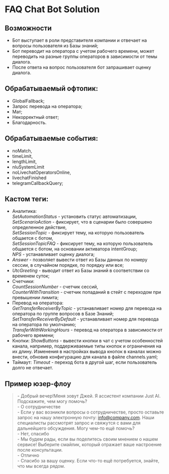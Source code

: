 # FAQ Chat Bot Solution

## Возможности
- Бот выступает в роли представителя компании и отвечает на вопросы пользователя из Базы знаний;
- Бот переводит на оператора с учетом рабочего времени, может переводить на разные группы операторов в зависимости от темы диалога.
- После ответа на вопрос пользователя бот запрашивает оценку диалога.

## Обрабатываемый офтопик:
- GlobalFallback;
- Запрос перевода на оператора;
- Мат;
- Некорректный ответ;
- Благодарность.

## Обрабатываемые события:
- noMatch,
- timeLimit,
- lengthLimit,
- nluSystemLimit
- noLivechatOperatorsOnline,
- livechatFinished
- telegramCallbackQuery;

## Кастом теги:
 - Аналитика:
    <br>*SetAutomationStatus* - установить статус автоматизации,
    <br>*SetScenarioAction* - фиксирует, что в сценарии было совершено определенное действие,
    <br>*SetSessionTopic* - фиксирует тему, на которую пользователь общается с ботом,
    <br>*SetSessionTopicFAQ* - фиксирует тему, на которую пользователь общается с ботом, на основании активатора intentGroup;
    <br>*NPS* - устанавливает оценку диалога;
 - *Answer* - позволяет вывести ответ из Базы данных по номеру сессии, в случайном порядке, по порядку или все;
 - *UtcGreeting* - выводит ответ из Базы знаний в соответствии со временем суток;
 - Счетчики:
    <br>*CountSessionNumber* - счетчик сессий,
    <br>*CounterWithTransition* - счетчик попаданий в стейт с переходом при превышении лимита;
 - Перевод на оператора:
    <br>*GetTransferReceiverByTopic* - устанавливает номер для перевода на оператора по группе вопросов в Базе Знаний;
    <br>*SetTransferReceiverByDefault* - устанавливает номер для перевода на оператора по умолчанию;
    <br>*TransferWithWorkingHours* - перевод на оператора в зависимости от рабочего времени;
 - Кнопки: *ShowButtons* - вывести кнопки в чат с учетом особенностей канала, например, поддерживаемые типы кнопок и ограничения на их длину. Изменения в настройках вывода кнопок в каналах можно внести, обновив конфигурацию для канала в файле channels.yaml;
 - Таймаут: *Timeout* - переход бота в другой шаг, если пользователь долго не отвечает.

## Пример юзер-флоу
> \- Добрый вечер!Меня зовут Джей. Я ассистент компании Just AI. Подскажите, чем могу помочь?
> <br>\- О сотрудничестве
> <br>\- Если у вас возникли вопросы о сотрудничестве, просто оставьте запрос на нашу электронную почту: info@company.com. Наши специалисты рассмотрят запрос и свяжутся с вами для дальнейшего обсуждения. Могу чем-то ещё помочь?
> <br>\- Нет, спасибо
> <br>\- Мы будем рады, если вы поделитесь своим мнением о нашем сервисе! Выберите смайлик, который отражает ваше настроение после консультации.
> <br>\- Отлично
> <br>\- Спасибо за вашу оценку. Если что-то ещё потребуется, знайте, что мы всегда рядом.
